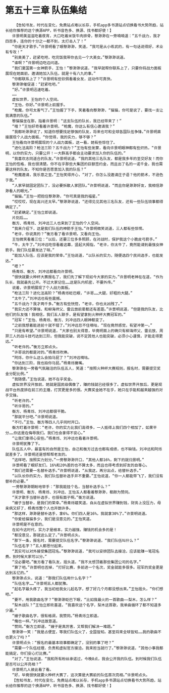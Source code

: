 # 第五十三章 队伍集结
        【告知书友，时代在变化，免费站点难以长存，手机app多书源站点切换看书大势所趋，站长给你推荐的这个换源APP，听书音色多、换源、找书都好使！】
       许景明美滋滋吃着夜宵，大口吃着米饭牛肉排骨，黎渺渺在一旁喃喃道：“五千战力，我才四百多，连你的十分之一都不到，太打击人了！”
       “你是天才歌手。”许景明看了眼黎渺渺，笑道，“我可是从小练武的，有一句话说得好，术业有专攻！”
       “别臭美了，赶紧吃吧，吃完饭我带你去见一个大美女。”黎渺渺说道。
       “谁啊？”许景明边吃边问道。
       “我们夏国第一女神箭手，王怡！”黎渺渺说道，“我早就帮你联系上了，只要你将战力面板展现在她面前，邀请她加入队伍，就是十有八九的事。”
       “你都联系上了？”许景明有些钦佩看着女友，这动作可真快。
       黎渺渺催促道：“赶紧吃吧。”
       “好。”许景明迅速吃着。
       ……
       虚拟世界，王怡的个人空间。
       “王怡，你好。”许景明上前握手。
       “枪魔，你可太客气了。”王怡握了下手，笑着看向黎渺渺，“猫猫，你可是说了，要找一支让我满意的队伍。”
       黎猫猫坐在那，指着许景明：“这支队伍的队长，我已经带来了！”
       “哦？”王怡好奇看着许景明，“枪魔，你这么有信心邀请我？”
       “我都听渺渺说了，知道你想要找足够强的队友，将来也可和全球各国队伍争锋。”许景明直接展现个人战力面板，“你觉得，我的实力，够不够？”
       王怡看向许景明展现的个人战力面板，这一看，她有些惊住了。
       “进化法高阶？枪法三阶？五千战力？”王怡有些发蒙，看向许景明眼神都有些炽热，“许景明，以你的实力，只要公开！一大群高手都会主动要求加入你的队伍的。”
       “我喜欢志同道合的队友。”许景明说道，“我的其他三名队友，都是我多年的至交好友！而你王怡的性格，我也很清楚。你不在乎那些大集团的巨额签约金，而且出了名的一诺千金，我也需要这样的队友。不知你是否愿意加入我的队伍？”
       “枪魔邀请，我乐意之至。”王怡笑得开心，“对了，你怎么没邀请庄子语？他的箭术，不逊色于我。”
       “人家早就固定团队了，没必要拆散人家团队。”许景明说道，“而且你是渺渺好友，我相信渺渺看人的眼光。”
       “猫猫。”王怡一把抱住黎渺渺，“你可真是我的福星。”
       “哎哎哎，现在高兴还太早。”黎渺渺说道，“还得见见其他三名队友，还有一些队伍琐事都得确定了。”
       “赶紧确定。”王怡立即说道。
       片刻后……
       衡方、杨青烁、刘冲远三人也来到了王怡的个人空间。
       “我来介绍下，这是我们队伍的神箭手王怡。”许景明微笑说道，三人都有些惊愕。
       “老许，你说真的？”衡方看了看许景明，又看向王怡。
       王怡微笑看着三位：“以后，还要三位多多照顾，在对战时，保护我这个小脆皮弓箭手。”
       “牛，太牛了。”刘冲远吃惊看着这幕，竖起大拇指，“老许，你太牛了，竟然能请到最强女神箭手。我们队伍要发达了呀。”
       “能加入队伍，应该是我的荣幸。”王怡说道，“以队长的实力，随便选四个民间选手，也能发达。”
       “嗯？”
       杨青烁、衡方、刘冲远都看向许景明。
       “很快就要火种杯大赛报名了，我们先了解下现如今大家的实力。”许景明老神在在道，“作为队长，我就最先公开。不过大家记住……这是队内机密，不要外传。”
       说着，许景明展现了个人战力面板。
       “枪法三阶？进化法高阶？”杨青烁眨巴眼，“许哥……大腿，好粗的大腿。”
       “太牛了。”刘冲远也有些震撼。
       “五千战力？我才两千多。”衡方有些恍惚，“老许，你也太凶残了。”
       “我实力还不算强，和柳海师父、雷云放前辈都还有差距。”许景明说道，“但是我的队友，比他们的队友强！我相信，我们五人联手，是有望拿到火种杯大赛冠军的。”
       “冠军！”王怡、杨青烁、衡方、刘冲远四人眼神都变了。
       “之前我想着能进前十就不错了。”刘冲远忍不住嘀咕，“现在竟然感觉，有望冲第一。”
       “只是有希望。”许景明说道，“大家也别太得意，毕竟明面上的确只有柳海师父、雷云放、周羿三人的战斗技巧达到三阶。但我能突破，说不定其他人也能突破，必须小心谨慎，才能走得更远。”
       “听老许的。”衡方立即点头。
       “许哥说的都是对的。”杨青烁吹捧。
       “阿烁，你什么这么会拍马屁了？”刘冲远嘀咕。
       “你达到三阶，我也拍你马屁。”杨青烁撇嘴。
       黎渺渺在一旁看气氛融洽的队伍五人，笑道：“按照火种杯大赛规则，报名时，需要提交奖金分配比例。”
       “我随便。”王怡说道，她不在乎奖金。
       虚拟世界没开放前，她就是国民级偶像了，赚的钱就已经很多了。虚拟世界开放后，更是观战平台热度排在前三的主播，打赏更是多的很。大赛奖金她不在乎，她只在乎能和越来越强的对手交锋。
       “听老许的。”
       “听许哥的。”
       衡方、杨青烁、刘冲远都很干脆。
       “那就平分吧。”许景明说道。
       “不行。”王怡、衡方等四人几乎同时开口。
       衡方盯着许景明：“老许，你的实力比我们高得多，一人抵得上我们四个相加了，如果平分……你这是在侮辱我们。我们也会拿得不安心。”
       “让我们拿得心安些。”杨青烁、刘冲远也看着许景明。
       许景明犹豫了下。
       队伍五人中，最富有的自然是王怡，自己和衡方过去也都有成绩，也不缺钱。刘冲远和阿烁就差多了。许景明还是想帮帮老友的。
       “这样吧，按照实力划分。”一旁黎渺渺开口，“其他人都16%，剩下的就归景明。”
       许景明看了眼好友们，16%和20%差的也不算太多，而且也得考虑到好友的自尊心。
       “我们还需要一名替补选手。”许景明说道，“从我这，再分出点，给替补选手。”
       “以队长你的实力，我们队伍替补选手并不重要。”王怡说道，“你一人都能带飞了，我们没有替补的必要。”
       一旁黎渺渺期盼地举手：“那我能挂个名，当替补选手么？”
       许景明、衡方、杨青烁、刘冲远、王怡五人都看着黎渺渺，都颇为赞同。
       “天才歌手当替补选手，也很有面子啊。”衡方说道。
       “嫂子当替补，是我们的荣幸。”杨青烁嬉笑道，自从在虚拟世界赚到钱，财务上没压力，母亲病又好了，杨青烁整个人也开朗许多。
       “那这样，渺渺是替补选手，拿6%。你们四人是16%，我就拿30%了。”许景明说道。
       “你爱给猫猫多少，我们是没意见的。”王怡笑道。
       许景明是不在意的。
       在如今这时代，实力才是根本，实力越强，赚钱的机会多的是！
       “都没意见，那就这么定了。”许景明点头。
       “那下一条，报名时，需要提交队伍名字。”黎渺渺说道，“我们队伍叫什么？”
       “队伍名字？”五人都思忖起来。
       “其实可以对外接受集团冠名。”黎渺渺说道，“我可以安排团队去接洽，应该能赚一笔冠名费。到时候大家可以分。”
       “没必要吧。”衡方看了看队友，摇头道，“我不太想顶着那些集团公司的名字。”
       “算了吧。”许景明也否掉，“打好比赛，多前进一个名次，奖金就能多很多。冠军的奖金更是达到五亿的。”
       黎渺渺点头，说道：“那我们队伍用什么名字？”
       “队伍名字……”许景明五人都犹豫。
       “起名字最头疼了，我当初给我女儿起名字，想了好几个月都没想出来。”王怡摇头，“你们想吧。”
       “要不，用我歌曲名字？”黎渺渺眨巴下眼，“比如我最火的一首歌曲——梨木，怎么样？”
       “梨木战队？”王怡立即欢喜道，“我喜欢这个名字，梨木这首歌，我单曲循环了都不知道多少遍。”
       “嫂子歌曲名字，很有格调，我赞同。”杨青烁立即道。
       “俺也一样。”刘冲远故意道。
       “赞同。”衡方立即道，“嫂子是真厉害，又帮我们解决一难题。”
       黎渺渺一笑：“我是占便宜，等我们队伍火了，全国皆知。甚至将来全球皆知……我的歌曲不也更火了吗？”
       许景明点头：“报名的最基本琐事都确定了，没别的事了吧？”
       “需要一个队伍经理，负责和虚拟官方接洽。我来担当就行了。”黎渺渺说道，“其他小事我都能搞定，你们安心打比赛。”
       “对了。”王怡说道，“我和所有粉丝承诺过，今晚8点，我会公开我的队伍。到时候我们队伍是否可以公开亮相？”
       许景明几人彼此看了看。
       “好，毕竟很快就要火种杯大赛了，这次算是大赛前的队伍首次亮相。”许景明点头。
       【告知书友，时代在变化，免费站点难以长存，手机app多书源站点切换看书大势所趋，站长给你推荐的这个换源APP，听书音色多、换源、找书都好使！】
